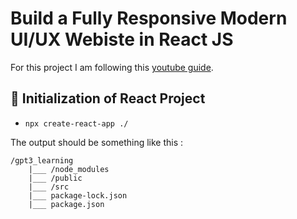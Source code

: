 # Build a Fully Responsive Modern UI/UX Webiste in React JS

For this project I am following this [youtube guide](https://www.youtube.com/watch?v=27JtRAI3QO8&ab_channel=Bedimcode).

## 🎉 Initialization of React Project

- `npx create-react-app ./`

The output should be something like this :

```
/gpt3_learning
    |___ /node_modules
    |___ /public
    |___ /src
    |___ package-lock.json
    |___ package.json
```
